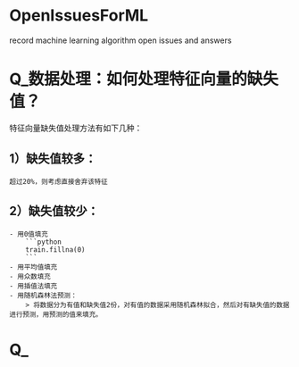 # OpenIssuesForML

record machine learning algorithm open issues and answers

# Q_数据处理：如何处理特征向量的缺失值？
特征向量缺失值处理方法有如下几种：
## 1）缺失值较多：
    超过20%，则考虑直接舍弃该特征
## 2）缺失值较少：
    - 用0值填充
        ```python
        train.fillna(0)
        ```
    - 用平均值填充
    - 用众数填充
    - 用插值法填充
    - 用随机森林法预测：
        > 将数据分为有值和缺失值2份，对有值的数据采用随机森林拟合，然后对有缺失值的数据进行预测，用预测的值来填充。



# Q_